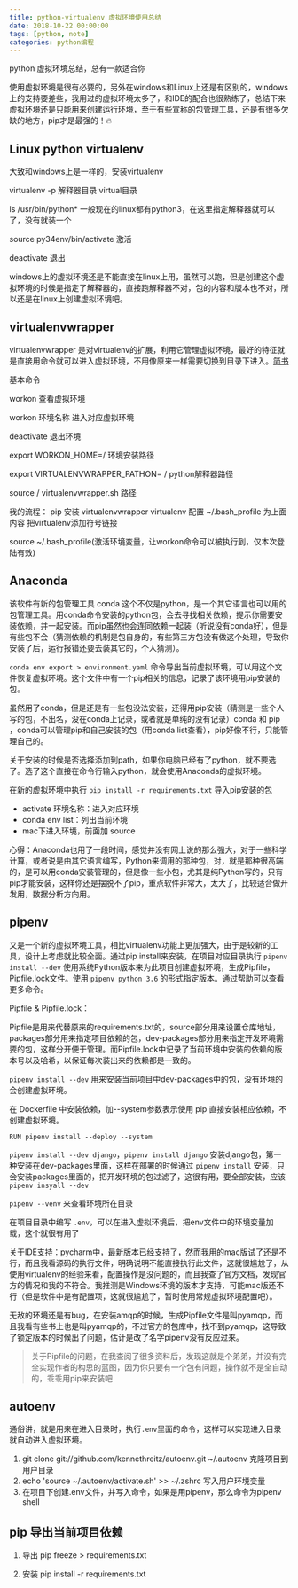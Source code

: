 ```yaml
---
title: python-virtualenv 虚拟环境使用总结
date: 2018-10-22 00:00:00
tags: [python, note]
categories: python编程
---
```


python 虚拟环境总结，总有一款适合你

使用虚拟环境是很有必要的，另外在windows和Linux上还是有区别的，windows上的支持要差些，我用过的虚拟环境太多了，和IDE的配合也很熟练了，总结下来虚拟环境还是只能用来创建运行环境，至于有些宣称的包管理工具，还是有很多欠缺的地方，pip才是最强的！:fire:

<!-- more -->

## Linux python virtualenv

大致和windows上是一样的，安装virtualenv

virtualenv -p 解释器目录 virtual目录

ls /usr/bin/python*  一般现在的linux都有python3，在这里指定解释器就可以了，没有就装一个

source py34env/bin/activate  激活

deactivate  退出    

windows上的虚拟环境还是不能直接在linux上用，虽然可以跑，但是创建这个虚拟环境的时候是指定了解释器的，直接跑解释器不对，包的内容和版本也不对，所以还是在linux上创建虚拟环境吧。

## virtualenvwrapper 

virtualenvwrapper 是对virtualenv的扩展，利用它管理虚拟环境，最好的特征就是直接用命令就可以进入虚拟环境，不用像原来一样需要切换到目录下进入。[简书](https://www.jianshu.com/p/9f47a9801329)

基本命令

workon   查看虚拟环境

workon  环境名称  进入对应虚拟环境

deactivate 退出环境

export WORKON_HOME=/  环境安装路径

export VIRTUALENVWRAPPER_PATHON= /  python解释器路径

source  /  virtualenvwrapper.sh  路径

我的流程： pip 安装  virtualenvwrapper  virtualenv  配置  ~/.bash_profile 为上面内容  把virtualenv添加符号链接

source ~/.bash_profile(激活环境变量，让workon命令可以被执行到，仅本次登陆有效)

## Anaconda

该软件有新的包管理工具 conda 这个不仅是python，是一个其它语言也可以用的包管理工具。用conda命令安装的python包，会去寻找相关依赖，提示你需要安装依赖，并一起安装。而pip虽然也会连同依赖一起装（听说没有conda好），但是有些包不会（猜测依赖的机制是包自身的，有些第三方包没有做这个处理，导致你安装了后，运行报错还要去装其它的，个人猜测）。

`conda env export > environment.yaml` 命令导出当前虚拟环境，可以用这个文件恢复虚拟环境。这个文件中有一个pip相关的信息，记录了该环境用pip安装的包。    

虽然用了conda，但是还是有一些包没法安装，还得用pip安装（猜测是一些个人写的包，不出名，没在conda上记录，或者就是单纯的没有记录）conda 和 pip ，conda可以管理pip和自己安装的包（用conda list查看），pip好像不行，只能管理自己的。

关于安装的时候是否选择添加到path，如果你电脑已经有了python，就不要选了。选了这个直接在命令行输入python，就会使用Anaconda的虚拟环境。

在新的虚拟环境中执行 `pip install -r requirements.txt` 导入pip安装的包

- activate 环境名称：进入对应环境    
- conda env list：列出当前环境
- mac下进入环境，前面加 source

心得：Anaconda也用了一段时间，感觉并没有网上说的那么强大，对于一些科学计算，或者说是由其它语言编写，Python来调用的那种包，对，就是那种很高端的，是可以用conda安装管理的，但是像一些小包，尤其是纯Python写的，只有pip才能安装，这样你还是摆脱不了pip，重点软件非常大，太大了，比较适合做开发用，数据分析方向用。

## pipenv

又是一个新的虚拟环境工具，相比virtualenv功能上更加强大，由于是较新的工具，设计上考虑就比较全面。通过pip install来安装，在项目对应目录执行 `pipenv install --dev` 使用系统Python版本来为此项目创建虚拟环境，生成Pipfile，Pipfile.lock文件。使用 `pipenv python 3.6` 的形式指定版本。通过帮助可以查看更多命令。

Pipfile & Pipfile.lock：

Pipfile是用来代替原来的requirements.txt的，source部分用来设置仓库地址，packages部分用来指定项目依赖的包，dev-packages部分用来指定开发环境需要的包，这样分开便于管理。而Pipfile.lock中记录了当前环境中安装的依赖的版本号以及哈希，以保证每次装出来的依赖都是一致的。

`pipenv install --dev` 用来安装当前项目中dev-packages中的包，没有环境的会创建虚拟环境。

在 Dockerfile 中安装依赖，加--system参数表示使用 pip 直接安装相应依赖，不创建虚拟环境。

`RUN pipenv install --deploy --system`

`pipenv install --dev django`，`pipenv install django` 安装django包，第一种安装在dev-packages里面，这样在部署的时候通过 `pipenv install` 安装，只会安装packages里面的，把开发环境的包过滤了，这很有用，要全部安装，应该 `pipenv insyall --dev`

`pipenv --venv` 来查看环境所在目录

在项目目录中编写 `.env`，可以在进入虚拟环境后，把env文件中的环境变量加载，这个就很有用了

关于IDE支持：pycharm中，最新版本已经支持了，然而我用的mac版试了还是不行，而且我看源码的执行文件，明确说明不能直接执行此文件，这就很尴尬了，从使用virtualenv的经验来看，配置操作是没问题的，而且我查了官方文档，发现官方的情况和我的不符合。我推测是Windows环境的版本才支持，可能mac版还不行（但是软件中是有配置项，这就很尴尬了，暂时使用常规虚拟环境配置吧）。

无敌的环境还是有bug，在安装amqp的时候，生成Pipfile文件是叫pyamqp，而且我看有些书上也是叫pyamqp的，不过官方的包库中，找不到pyamqp，这导致了锁定版本的时候出了问题，估计是改了名字pipenv没有反应过来。

>关于Pipfile的问题，在我查阅了很多资料后，发现这就是个弟弟，并没有完全实现作者的构思的蓝图，因为你只要有一个包有问题，操作就不是全自动的，乖乖用pip来安装吧

## autoenv

通俗讲，就是用来在进入目录时，执行`.env`里面的命令，这样可以实现进入目录就自动进入虚拟环境。

1. git clone git://github.com/kennethreitz/autoenv.git ~/.autoenv  克隆项目到用户目录
2. echo 'source ~/.autoenv/activate.sh' >> ~/.zshrc  写入用户环境变量
3. 在项目下创建.env文件，并写入命令，如果是用pipenv，那么命令为pipenv shell

## pip 导出当前项目依赖

1. 导出
pip freeze > requirements.txt

2. 安装
pip install -r requirements.txt
